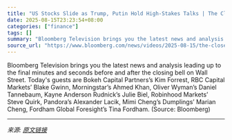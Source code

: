 ```yaml
---
title: "US Stocks Slide as Trump, Putin Hold High-Stakes Talks | The Close 8/15/2025"
date: 2025-08-15T23:23:54+08:00
categories: ["finance"]
tags: []
summary: "Bloomberg Television brings you the latest news and analysis leading up to the final minutes and seconds before and after the closing bell on Wall Street. Today's guests are Bokeh Capital Partners’s K"
source_url: "https://www.bloomberg.com/news/videos/2025-08-15/the-close-8-15-2025-video"
---
```


Bloomberg Television brings you the latest news and analysis leading up to the final minutes and seconds before and after the closing bell on Wall Street. Today's guests are Bokeh Capital Partners’s Kim Forrest, RBC Capital Markets’ Blake Gwinn, Morningstar’s Ahmed Khan, Oliver Wyman’s Daniel Tannebaum, Kayne Anderson Rudnick’s Julie Biel, Robinhood Markets’ Steve Quirk, Pandora’s Alexander Lacik, Mimi Cheng’s Dumplings’ Marian Cheng, Fordham Global Foresight’s Tina Fordham. (Source: Bloomberg)

---

*来源: [原文链接](https://www.bloomberg.com/news/videos/2025-08-15/the-close-8-15-2025-video)*

